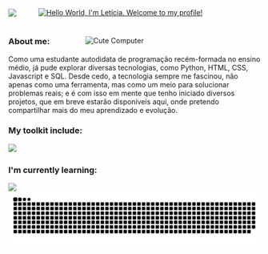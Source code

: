 <div align="center" style="display: flex; align-items: center;">
  <img src="https://media.giphy.com/media/hvRJCLFzcasrR4ia7z/giphy.gif" width="40">
  <a href="https://git.io/typing-svg">
    <img src="https://readme-typing-svg.demolab.com?font=Mona+Sans&weight=700&size=25&pause=1000&color=FFFFFF&vCenter=true&width=285&height=30&lines=Hello+World%2C+I'm+Leticia.;Welcome+to+my+profile!" alt="Hello World, I'm Letícia. Welcome to my profile!" style="margin-left: 20px;">
  </a>
</div>

#

<img align="right" width=350px alt="Cute Computer" src="https://i.pinimg.com/originals/57/18/5d/57185d2176d7cbaebdb74c00ce1b9ebf.gif">

<h3>About me:</h3>
Como uma estudante autodidata de programação recém-formada no ensino médio, já pude explorar diversas tecnologias, como Python, HTML, CSS, Javascript e SQL. Desde cedo, a tecnologia sempre me fascinou, não apenas como uma ferramenta, mas como um meio para solucionar problemas reais; e é com isso em mente que tenho iniciado diversos projetos, que em breve estarão disponíveis aqui, onde pretendo compartilhar mais do meu aprendizado e evolução.

<h3>My toolkit include:</h3>
<img src="https://skillicons.dev/icons?i=py,figma,notion">

<h3>I'm currently learning:</h3>
<img src="https://skillicons.dev/icons?i=html,css,js">

<!-- 
<h3>To explore further:</h3>
<img src="https://skillicons.dev/icons?i=raspberrypi,linux"> 
-->

<picture>
  <source media="(prefers-color-scheme: dark)" srcset="https://raw.githubusercontent.com/leticiallsousa/leticiallsousa/output/github-snake-dark.svg" />
  <source media="(prefers-color-scheme: light)" srcset="https://raw.githubusercontent.com/leticiallsousa/leticiallsousa/output/github-snake.svg" />
  <img alt="github-snake" src="https://raw.githubusercontent.com/leticiallsousa/leticiallsousa/output/github-snake.svg" />
</picture>
